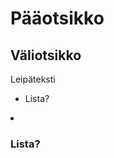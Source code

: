 <h1> Pääotsikko </h1>
<h2> Väliotsikko </h2>
<p> Leipäteksti </p>
<ul>
    <li> Lista? </li>
</ul>
<li>
  <h3> Lista? </h3>
</li>
